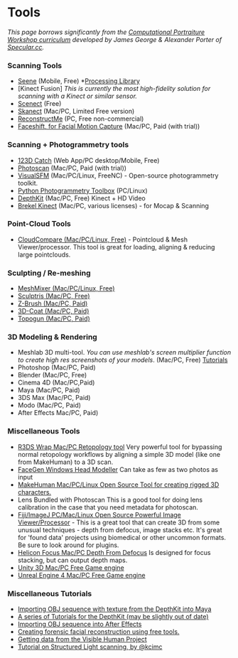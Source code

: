 # Tools

*This page borrows significantly from the [Computational Portraiture Workshop curriculum](http://www.specular.cc/computational-portraiture-workshop) developed by James George & Alexander Porter of [Specular.cc](http://www.specular.cc/).*

### Scanning Tools	
				
* [Seene](http://seene.co/) (Mobile, Free)
*<!--[Seene hacking with Processing](http://seene.co/s/TGRi2y/),-->[Processing Library](https://github.com/BenVanCitters/SeeneLib---Processing-Library)
* [Kinect Fusion] *This is currently the most high-fidelity solution for scanning with a Kinect or similar sensor.*
* [Scenect](http://www.faro.com/faro-3d-app-center/stand-alone-apps/scenect) (Free)
* [Skanect](http://skanect.occipital.com/) (Mac/PC, Limited Free version)
* [ReconstructMe](http://reconstructme.net/) (PC, Free non-commercial)
* [Faceshift, for Facial Motion Capture](http://www.faceshift.com/) (Mac/PC, Paid (with trial))

### Scanning + Photogrammetry tools

* [123D Catch]() (Web App/PC desktop/Mobile, Free)
* [Photoscan]() 	(Mac/PC, Paid (with trial))
* [VisualSFM](http://ccwu.me/vsfm/) (Mac/PC/Linux, FreeNC) - Open-source photogrammetry toolkit.
* [Python Photogrammetry Toolbox](http://184.106.205.13/arcteam/ppt.php) (PC/Linux)
* [DepthKit](http://depthkit.tv) (Mac/PC, Free) Kinect + HD Video
* [Brekel Kinect](http://brekel.com/) (Mac/PC, various licenses) - for Mocap & Scanning

### Point-Cloud Tools	
			
* [CloudCompare	(Mac/PC/Linux, Free)](http://www.danielgm.net/cc/) - Pointcloud & Mesh Viewer/processor. This tool is great for loading, aligning & reducing large pointclouds.

### Sculpting / Re-meshing				
* [MeshMixer	(Mac/PC/Linux,	Free)](http://www.meshmixer.com)
* [Sculptris	(Mac/PC,	Free)](http://pixologic.com/sculptris/)
* [Z-Brush	(Mac/PC,	Paid)](http://pixologic.com/)
* [3D-Coat	(Mac/PC,	Paid)](http://3d-coat.com/)
* [Topogun	(Mac/PC,	Paid)](http://www.topogun.com/)
					
### 3D Modeling & Rendering					
* Meshlab 3D multi-tool. *You can use meshlab's screen multiplier function to create high res screenshots of your models*. (Mac/PC, Free) [Tutorials](http://www.youtube.com/watch?v=wlOIfue-ilU)
* Photoshop (Mac/PC, Paid)			
* Blender	 (Mac/PC, Free)
* Cinema 4D (Mac/PC,Paid)
* Maya	 (Mac/PC,	Paid)
* 3DS Max	(Mac/PC,	Paid)
* Modo	 (Mac/PC,	Paid)
* After Effects	Mac/PC, Paid)				
					
### Miscellaneous Tools
				
* [R3DS Wrap	Mac/PC		Retopology tool](http://www.russian3dscanner.com/)	Very powerful tool for bypassing normal retopology workflows by aligning a simple 3D model (like one from MakeHuman) to a 3D scan. 
* [FaceGen	Windows		Head Modeller](http://www.facegen.com/)	Can take as few as two photos as input
* [MakeHuman	Mac/PC/Linux	Open Source	Tool for creating rigged 3D characters.](http://www.makehuman.org/)
* Lens			Bundled with Photoscan		This is a good tool for doing lens calibration in the case that you need metadata for photoscan. 
* [Fiji/ImageJ	PC/Mac/Linux	Open Source	Powerful Image Viewer/Processor](http://fiji.sc/Fiji) - This is a great tool that can create 3D from some unusual techniques - depth from defocus, image stacks etc. It's great for 'found data' projects using biomedical or other uncommon formats. Be sure to look around for plugins.
* [Helicon Focus	Mac/PC		Depth From Defocus](http://www.heliconsoft.com/heliconsoft-products/helicon-focus/)	Is designed for focus stacking, but can output depth maps. 
* [Unity 3D	Mac/PC	Free	Game engine](http://unity3d.com/get-unity)
* [Unreal Engine 4	Mac/PC	Free	Game engine](https://www.unrealengine.com/what-is-unreal-engine-4)
					
### Miscellaneous Tutorials				
* [Importing OBJ sequence with texture from the DepthKit into Maya](https://vimeo.com/56143282)
* [A series of Tutorials for the DepthKit (may be slightly out of date)](https://vimeo.com/album/1977644	)
* [Importing OBJ sequence into After Effects](http://www.youtube.com/watch?v=8u5Pq-dueHg)
* [Creating forensic facial reconstruction using free tools.](http://arc-team-open-research.blogspot.com/2012/05/forensic-facial-reconstruction-with.html)
* [Getting data from the Visible Human Project](http://www.nlm.nih.gov/research/visible/getting_data.html)
* [Tutorial on Structured Light scanning, by @kcimc](http://www.instructables.com/id/Structured-Light-3D-Scanning/)
					
					
					
